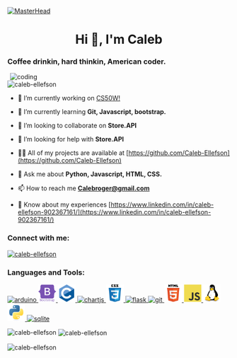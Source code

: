 [![MasterHead](https://i.gifer.com/MQFv.gif)](https://caleb-ellefson.io)

<h1 align="center">Hi 👋, I'm Caleb</h1>
<h3 align="cneter"> Coffee drinkin, hard thinkin, American coder. </h3>
<img align="right" alt="coding" width="498" src="https://tenor.com/view/programming-computer-frog-nerd-frog-smart-fog-csharp-gif-25385487">

<p align="left"> <img src="https://komarev.com/ghpvc/?username=caleb-ellefson&label=Profile%20views&color=0e75b6&style=flat" alt="caleb-ellefson" /> </p>

- 🔭 I’m currently working on [CS50W!](https://github.com/Caleb-Ellefson/CS50W)

- 🌱 I’m currently learning **Git, Javascript, bootstrap.**

- 👯 I’m looking to collaborate on **Store.API**

- 🤝 I’m looking for help with **Store.API**

- 👨‍💻 All of my projects are available at [https://github.com/Caleb-Ellefson](https://github.com/Caleb-Ellefson)

- 💬 Ask me about **Python, Javascript, HTML, CSS.**

- 📫 How to reach me **Calebroger@gmail.com**

- 📄 Know about my experiences [https://www.linkedin.com/in/caleb-ellefson-902367161/](https://www.linkedin.com/in/caleb-ellefson-902367161/)

<h3 align="left">Connect with me:</h3>
<p align="left">
<a href="https://linkedin.com/in/caleb-ellefson(https://www.linkedin.com/in/caleb-ellefson-902367161/)" target="blank"><img align="center" src="https://raw.githubusercontent.com/rahuldkjain/github-profile-readme-generator/master/src/images/icons/Social/linked-in-alt.svg" alt="caleb-ellefson" height="30" width="40" /></a>
</p>

<h3 align="left">Languages and Tools:</h3>
<p align="left"> <a href="https://www.arduino.cc/" target="_blank" rel="noreferrer"> <img src="https://cdn.worldvectorlogo.com/logos/arduino-1.svg" alt="arduino" width="40" height="40"/> </a> <a href="https://getbootstrap.com" target="_blank" rel="noreferrer"> <img src="https://raw.githubusercontent.com/devicons/devicon/master/icons/bootstrap/bootstrap-plain-wordmark.svg" alt="bootstrap" width="40" height="40"/> </a> <a href="https://www.cprogramming.com/" target="_blank" rel="noreferrer"> <img src="https://raw.githubusercontent.com/devicons/devicon/master/icons/c/c-original.svg" alt="c" width="40" height="40"/> </a> <a href="https://www.chartjs.org" target="_blank" rel="noreferrer"> <img src="https://www.chartjs.org/media/logo-title.svg" alt="chartjs" width="40" height="40"/> </a> <a href="https://www.w3schools.com/css/" target="_blank" rel="noreferrer"> <img src="https://raw.githubusercontent.com/devicons/devicon/master/icons/css3/css3-original-wordmark.svg" alt="css3" width="40" height="40"/> </a> <a href="https://flask.palletsprojects.com/" target="_blank" rel="noreferrer"> <img src="https://www.vectorlogo.zone/logos/pocoo_flask/pocoo_flask-icon.svg" alt="flask" width="40" height="40"/> </a> <a href="https://git-scm.com/" target="_blank" rel="noreferrer"> <img src="https://www.vectorlogo.zone/logos/git-scm/git-scm-icon.svg" alt="git" width="40" height="40"/> </a> <a href="https://www.w3.org/html/" target="_blank" rel="noreferrer"> <img src="https://raw.githubusercontent.com/devicons/devicon/master/icons/html5/html5-original-wordmark.svg" alt="html5" width="40" height="40"/> </a> <a href="https://developer.mozilla.org/en-US/docs/Web/JavaScript" target="_blank" rel="noreferrer"> <img src="https://raw.githubusercontent.com/devicons/devicon/master/icons/javascript/javascript-original.svg" alt="javascript" width="40" height="40"/> </a> <a href="https://www.linux.org/" target="_blank" rel="noreferrer"> <img src="https://raw.githubusercontent.com/devicons/devicon/master/icons/linux/linux-original.svg" alt="linux" width="40" height="40"/> </a> <a href="https://www.python.org" target="_blank" rel="noreferrer"> <img src="https://raw.githubusercontent.com/devicons/devicon/master/icons/python/python-original.svg" alt="python" width="40" height="40"/> </a> <a href="https://www.sqlite.org/" target="_blank" rel="noreferrer"> <img src="https://www.vectorlogo.zone/logos/sqlite/sqlite-icon.svg" alt="sqlite" width="40" height="40"/> </a> </p>

<p><img align="left" src="https://github-readme-stats.vercel.app/api/top-langs?username=caleb-ellefson&show_icons=true&locale=en&layout=compact" alt="caleb-ellefson" /></p>

<p>&nbsp;<img align="center" src="https://github-readme-stats.vercel.app/api?username=caleb-ellefson&show_icons=true&locale=en" alt="caleb-ellefson" /></p>

<p><img align="center" src="https://github-readme-streak-stats.herokuapp.com/?user=caleb-ellefson&" alt="caleb-ellefson" /></p>

